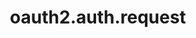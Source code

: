 ---
layout: ResourceOverview
title: oauth2.auth.request
description: Overview
schema: oauth2.auth.request
api: oauth2
---